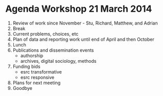 # Agenda Workshop 21 March 2014

1. Review of work since November - Stu, Richard, Matthew, and Adrian
2. Break
3. Current problems, choices, etc
4. Plan of data and reporting work until end of April and then October
5. Lunch
6. Publications and dissemination events 
	- authorship
	- archives, digital sociology, methods
7. Funding bids
	- esrc transformative
	- esrc responsive
8. Plans for next meeting
9. Goodbye

